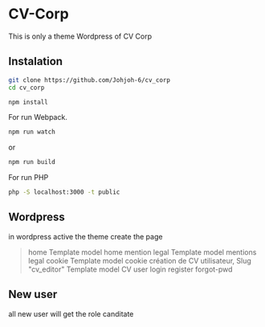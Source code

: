 # CV-Corp
This is only a theme Wordpress of CV Corp

## Instalation
```bash
git clone https://github.com/Johjoh-6/cv_corp
cd cv_corp

npm install
```

For run Webpack. 
```bash
npm run watch
```
or
```bash
npm run build
```

For run PHP
```bash
php -S localhost:3000 -t public
```


## Wordpress
in wordpress active the theme
create
the page
>home Template model home
>mention legal Template model mentions legal
>cookie Template model cookie
>création de CV utilisateur, Slug "cv_editor" Template model CV user
>login
>register
>forgot-pwd


## New user
all new user will get the role canditate